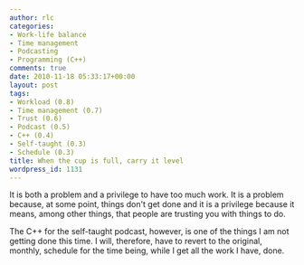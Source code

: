 ```yaml
---
author: rlc
categories:
- Work-life balance
- Time management
- Podcasting
- Programming (C++)
comments: true
date: 2010-11-18 05:33:17+00:00
layout: post
tags:
- Workload (0.8)
- Time management (0.7)
- Trust (0.6)
- Podcast (0.5)
- C++ (0.4)
- Self-taught (0.3)
- Schedule (0.3)
title: When the cup is full, carry it level
wordpress_id: 1131
---
```


It is both a problem and a privilege to have too much work. It is a problem because, at some point, things don't get done and it is a privilege because it means, among other things, that people are trusting you with things to do.

The C++ for the self-taught podcast, however, is one of the things I am not getting done this time. I will, therefore, have to revert to the original, monthly, schedule for the time being, while I get all the work I have, done.